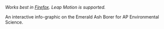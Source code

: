 *Works best in [Firefox](https://www.mozilla.org/firefox/). Leap Motion is supported.*

An interactive info-graphic on the Emerald Ash Borer for AP Environmental Science.
